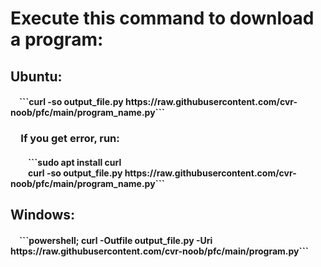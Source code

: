 <h1>Execute this command to download a program:</h1>
<h2>Ubuntu:</h2>
<h4>&emsp;```curl -so output_file.py https://raw.githubusercontent.com/cvr-noob/pfc/main/program_name.py```</h4>
<h3>&emsp;If you get error, run:<br></h3>
<h4>&emsp;&emsp;```sudo apt install curl<br>
&emsp;&emsp;curl -so output_file.py https://raw.githubusercontent.com/cvr-noob/pfc/main/program_name.py```</h4>
<h2>Windows:</h2>
<h4>&emsp;```powershell; curl -Outfile output_file.py -Uri https://raw.githubusercontent.com/cvr-noob/pfc/main/program.py```</h4>
